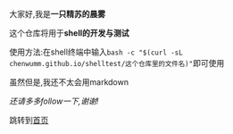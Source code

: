 大家好,我是**一只精苏的晨雾**  

这个仓库将用于**shell的开发与测试**  

使用方法:在shell终端中输入`bash -c "$(curl -sL chenwumm.github.io/shelltest/这个仓库里的文件名)"`即可使用 

虽然但是,我还不太会用markdown  

*还请多多follow一下,谢谢!*

跳转到[首页](https://chenwumm.github.io/)
